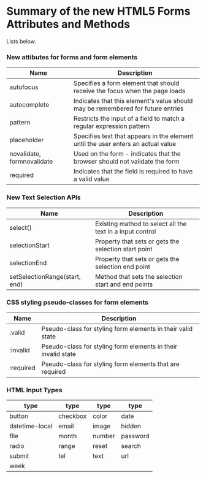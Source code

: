 # Summary of the new HTML5 Forms Attributes and Methods

Lists below.

### New attibutes for forms and form elements

| Name | Description |
| --- | --- |
| autofocus | Specifies a form element that should receive the focus when the page loads |
| autocomplete | Indicates that this element's value should may be remembered for future entries |
| pattern | Restricts the input of a field to match a regular expression pattern |
| placeholder | Specifies text that appears in the element until the user enters an actual value |
| novalidate, formnovalidate | Used on the form - indicates that the browser should not validate the form |
| required | Indicates that the field is required to have a valid value |

### New Text Selection APIs

| Name | Description |
|---|---|
| select() | Existing mathod to select all the text in a input control |
| selectionStart | Property that sets or gets the selection start point |
| selectionEnd | Property that sets or gets the selection end point |
| setSelectionRange(start, end) | Method that sets the selection start and end points |

### CSS styling pseudo-classes for form elements

| Name | Description |
| --- | --- |
| :valid | Pseudo-class for styling form elements in their valid state |
| :invalid | Pseudo-class for styling form elements in their invalid state |
| :required | Pseudo-class for styling form elements that are required |

### HTML Input Types

| type | type | type | type |
| --- | --- | --- | --- |
| button | checkbox | color | date |
| datetime-local | email | image | hidden |
| file | month | number | password |
| radio | range | reset | search |
|submit | tel | text | url |
| week |

